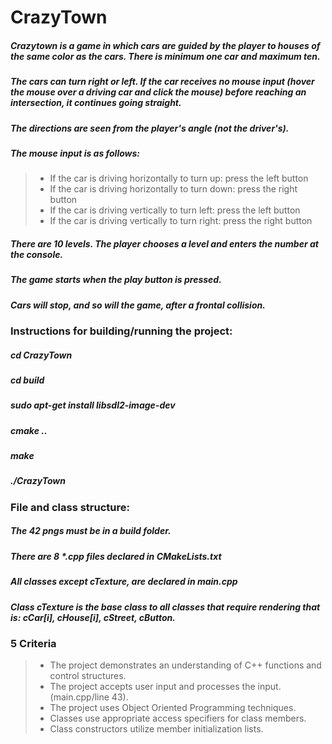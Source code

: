 # CrazyTown 
 ##### Crazytown is a game in which cars are guided by the player to houses of the same color as the cars. There is minimum one car and maximum ten.  
 ##### The cars can turn right or left. If the car receives no mouse input (hover the mouse over a driving car and click the mouse) before reaching an intersection, it continues going straight.  
 ##### The directions are seen from the player's angle (not the driver's).  
 ##### The mouse input is as follows:
> - If the car is driving horizontally to turn up: press the left button
> - If the car is driving horizontally to turn down: press the right button
> - If the car is driving vertically to turn left: press the left button
> - If the car is driving vertically to turn right: press the right button
##### There are 10 levels. The player chooses a level and enters the number at the console. 
##### The game starts when the play button is pressed.
##### Cars will stop, and so will the game, after a frontal collision.

### Instructions for building/running the project:
##### cd CrazyTown
##### cd build
##### sudo apt-get install libsdl2-image-dev
##### cmake ..
##### make
##### ./CrazyTown

### File and class structure:
##### The 42 pngs must be in a build folder.
##### There are 8 *.cpp files declared in CMakeLists.txt
##### All classes except cTexture, are declared in main.cpp
##### Class cTexture is the base class to all classes that require rendering that is: cCar[i], cHouse[i], cStreet, cButton.

### 5 Criteria
> - The project demonstrates an understanding of C++ functions and control structures.
> - The project accepts user input and processes the input. (main.cpp/line 43).
> - The project uses Object Oriented Programming techniques.
> - Classes use appropriate access specifiers for class members.
> - Class constructors utilize member initialization lists.
